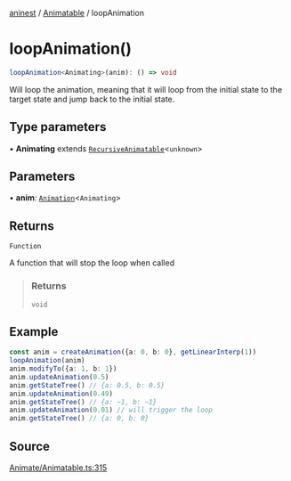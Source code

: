 [aninest](../../index.md) / [Animatable](../index.md) / loopAnimation

# loopAnimation()

```ts
loopAnimation<Animating>(anim): () => void
```

Will loop the animation, meaning that it will loop from the initial state to the target state and jump back to the initial state.

## Type parameters

• **Animating** extends [`RecursiveAnimatable`](../type-aliases/RecursiveAnimatable.md)\<`unknown`\>

## Parameters

• **anim**: [`Animation`](../type-aliases/Animation.md)\<`Animating`\>

## Returns

`Function`

A function that will stop the loop when called

> ### Returns
>
> `void`
>

## Example

```ts
const anim = createAnimation({a: 0, b: 0}, getLinearInterp(1))
loopAnimation(anim)
anim.modifyTo({a: 1, b: 1})
anim.updateAnimation(0.5)
anim.getStateTree() // {a: 0.5, b: 0.5}
anim.updateAnimation(0.49)
anim.getStateTree() // {a: ~1, b: ~1}
anim.updateAnimation(0.01) // will trigger the loop
anim.getStateTree() // {a: 0, b: 0}
```

## Source

[Animate/Animatable.ts:315](https://github.com/zphrs/aninest/blob/2327e64/src/Animate/Animatable.ts#L315)
